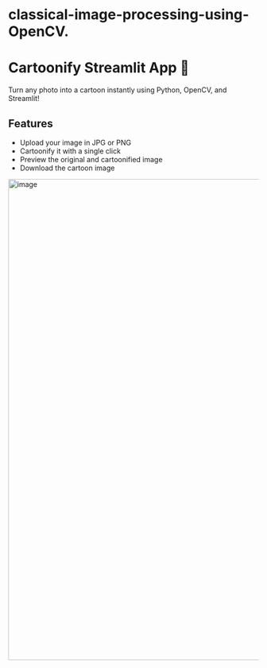# classical-image-processing-using-OpenCV.

# Cartoonify Streamlit App 🎨

Turn any photo into a cartoon instantly using Python, OpenCV, and Streamlit!

## Features
- Upload your image in JPG or PNG
- Cartoonify it with a single click
- Preview the original and cartoonified image
- Download the cartoon image

<img width="1918" height="968" alt="image" src="https://github.com/user-attachments/assets/b222389a-ff79-4de7-88f0-c24d4b7b82ba" />
